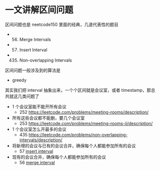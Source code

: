 # 一文讲解区间问题

区间问题也是 neetcode150 里面的经典，几道代表性的题目

- 56. Merge Intervals
- 57. Insert Interval
- 435. Non-overlapping Intervals

区间问题一般涉及到的算法是

- greedy

其实我们把 interval 抽象出来，一个个区间就是会议室，或者 timestamp，那总共就这几类问题了

- 1 个会议室能不能开所有会议
  - 252 https://leetcode.com/problems/meeting-rooms/description/
- 所有这些会议都不能删，要几个会议室
  - 253 https://leetcode.com/problems/meeting-rooms-ii/description/
- 1 个会议室怎么开最多的会议
  - 435 https://leetcode.com/problems/non-overlapping-intervals/description/
- 将新增的会议与已有的会议合并，确保每个人都能参加所有的会议
  - 57 [insert interval](https://leetcode.com/problems/insert-interval/description/)
- 现有的会议合并，确保每个人都能参加所有的会议
  - 56 [merge interval](https://leetcode.com/problems/merge-intervals/)
